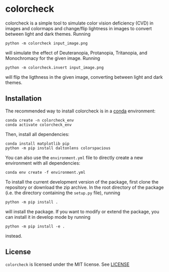 # colorcheck

colorcheck is a simple tool to simulate color vision deficiency (CVD) in images and colormaps and change/flip lightness in images to convert between light and dark themes.
Running
```
python -m colorcheck input_image.png
```
will simulate the effect of Deuteranopia, Protanopia, Tritanopia, and Monochromacy for the given image.
Running
```
python -m colorcheck.invert input_image.png
```
will flip the ligthness in the given image, converting between light and dark themes.

## Installation

The recommended way to install colorcheck is in a [conda](https://docs.conda.io/en/latest/index.html) environment:
```
conda create -n colorcheck_env
conda activate colorcheck_env
```
Then, install all dependencies:
```
conda install matplotlib pip
python -m pip install daltonlens colorspacious
```
You can also use the `environment.yml` file to directly create a new environment with all dependencies:
```
conda env create -f environment.yml
```

To install the current development version of the package, first clone the repository or download the zip archive.
In the root directory of the package (i.e. the directory containing the ``setup.py`` file), running
```
python -m pip install .
```
will install the package.
If you want to modify or extend the package, you can install it in develop mode by running
```
python -m pip install -e .
```
instead.

## License

`colorcheck` is licensed under the MIT license. See [LICENSE](https://github.com/akvas/colorcheck/blob/10775428ac37802b3c796928237b2dfadca658e2/LICENSE)

